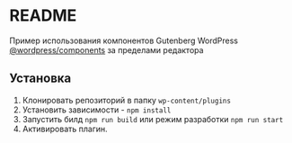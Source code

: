 # README

Пример использования компонентов Gutenberg WordPress [@wordpress/components](https://www.npmjs.com/package/@wordpress/components) за пределами редактора


## Установка

1. Клонировать репозиторий в папку `wp-content/plugins`
2. Установить зависимости - `npm install`
3. Запустить билд `npm run build` или режим разработки `npm run start`
4. Активировать плагин.


 



